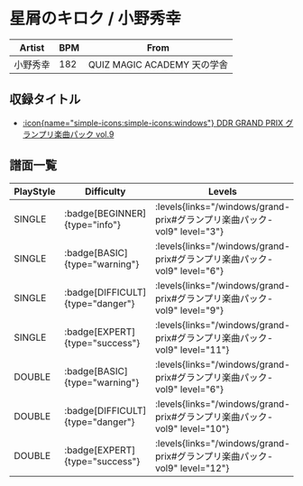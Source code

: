 # 星屑のキロク / 小野秀幸

|Artist|BPM|From|
|------|---|----|
|小野秀幸|182|QUIZ MAGIC ACADEMY 天の学舎|

## 収録タイトル

- [:icon{name="simple-icons:simple-icons:windows"} DDR GRAND PRIX グランプリ楽曲パック vol.9](/windows/grand-prix#グランプリ楽曲パック-vol9)

## 譜面一覧

|PlayStyle|Difficulty|Levels|Notes|Movie|
|---------|----------|------|-----|-----|
|SINGLE| :badge[BEGINNER]{type="info"}| :levels{links="/windows/grand-prix#グランプリ楽曲パック-vol9" level="3"}|100/7||
|SINGLE| :badge[BASIC]{type="warning"}| :levels{links="/windows/grand-prix#グランプリ楽曲パック-vol9" level="6"}|206/16||
|SINGLE| :badge[DIFFICULT]{type="danger"}| :levels{links="/windows/grand-prix#グランプリ楽曲パック-vol9" level="9"}|291/44||
|SINGLE| :badge[EXPERT]{type="success"}| :levels{links="/windows/grand-prix#グランプリ楽曲パック-vol9" level="11"}|355/46||
|DOUBLE| :badge[BASIC]{type="warning"}| :levels{links="/windows/grand-prix#グランプリ楽曲パック-vol9" level="6"}|206/16||
|DOUBLE| :badge[DIFFICULT]{type="danger"}| :levels{links="/windows/grand-prix#グランプリ楽曲パック-vol9" level="10"}|289/72||
|DOUBLE| :badge[EXPERT]{type="success"}| :levels{links="/windows/grand-prix#グランプリ楽曲パック-vol9" level="12"}|354/48||
